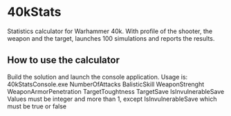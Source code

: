 # 40kStats
Statistics calculator for Warhammer 40k. With profile of the shooter, the weapon and the target, launches 100 simulations and reports the results.

## How to use the calculator
Build the solution and launch the console application. Usage is:
40kStatsConsole.exe NumberOfAttacks BalisticSkill WeaponStrenght WeaponArmorPenetration TargetToughtness TargetSave IsInvulnerableSave
Values must be integer and more than 1, except IsInvulnerableSave which must be true or false

